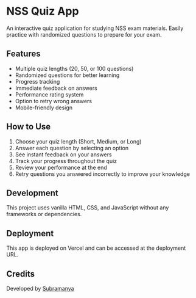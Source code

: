# NSS Quiz App

An interactive quiz application for studying NSS exam materials. Easily practice with randomized questions to prepare for your exam.

## Features

- Multiple quiz lengths (20, 50, or 100 questions)
- Randomized questions for better learning
- Progress tracking
- Immediate feedback on answers
- Performance rating system
- Option to retry wrong answers
- Mobile-friendly design

## How to Use

1. Choose your quiz length (Short, Medium, or Long)
2. Answer each question by selecting an option
3. See instant feedback on your answers
4. Track your progress throughout the quiz
5. Review your performance at the end
6. Retry questions you answered incorrectly to improve your knowledge

## Development

This project uses vanilla HTML, CSS, and JavaScript without any frameworks or dependencies.

## Deployment

This app is deployed on Vercel and can be accessed at the deployment URL.

## Credits

Developed by [Subramanya](https://github.com/subramanya-44) 